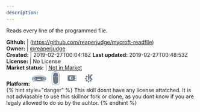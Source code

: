 ```yaml
---
description: 
---
```

Reads every line of the programmed file.

**Github:** | (https://github.com/reaperjudge/mycroft-readfile)  
**Owner:** | [@reaperjudge](https://github.com/reaperjudge)  
**Created:** | 2019-02-27T00:04:18Z  **Last updated:** 2019-02-27T00:48:53Z  
**License:** | No License  
**Market status:** | [Not in Market](https://market.mycroft.ai/skill/)  
**Platform:**   ![](.gitbook/assets/mark-1-icon.png)  ![](.gitbook/assets/mark-2-icon.png)  ![](.gitbook/assets/picroft-icon.png)  ![](.gitbook/assets/kde.png)   
{% hint style="danger" %}
This skill dosnt have any license attatched. It is not adviasable to use this skillnor fork or clone, as you dont know if you are legaly allowed to do so by the auhtor.
{% endhint %}
